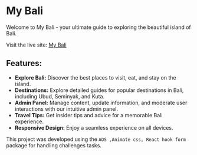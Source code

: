 # My Bali

Welcome to My Bali - your ultimate guide to exploring the beautiful island of Bali.

Visit the live site: [My Bali](https://luxe-living-8bd7a.web.app/)

## Features:

- **Explore Bali:** Discover the best places to visit, eat, and stay on the island.
- **Destinations:** Explore detailed guides for popular destinations in Bali, including Ubud, Seminyak, and Kuta.
- **Admin Panel:** Manage content, update information, and moderate user interactions with our intuitive admin panel.
- **Travel Tips:** Get insider tips and advice for a memorable Bali experience.
- **Responsive Design:** Enjoy a seamless experience on all devices.

This project was developed using the `AOS ,Animate css, React hook form` package for handling challenges tasks.
